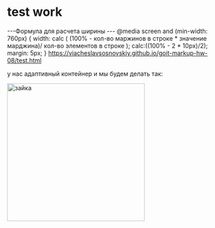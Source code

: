 # test work
---Формула для расчета ширины ---
@media screen and (min-width: 760px) {
    width: calc (
        (100% - кол-во маржинов в строке * значение марджина)/ 
        кол-во элементов в строке
    );
    calc:((100% - 2 * 10px)/2);
    margin: 5px;
}
https://viacheslavsosnovskiy.github.io/goit-markup-hw-08/test.html

у нас адаптивный контейнер и мы будем делать так:
        <div class="thumb">
            <img 
                srcset="
                    img/img-2@1x.jpg 1x,
                    img/img-2@2x.jpg 2x
                " 
                src="img/img-2@1x.jpg" 
                alt="зайка"
                width="320"/>
        </div>
